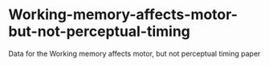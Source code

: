# Working-memory-affects-motor-but-not-perceptual-timing
Data for the Working memory affects motor, but not perceptual timing paper

